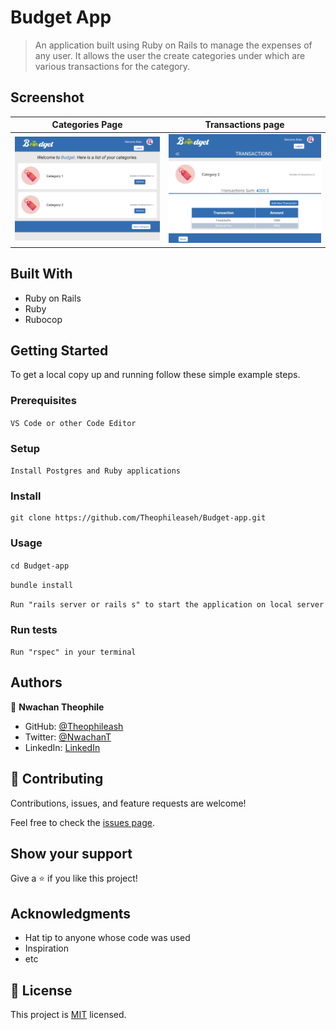 # Budget App

> An application built using Ruby on Rails to manage the expenses of any user. It allows the user the create categories under which are various transactions for the category. 

## Screenshot
| Categories Page |   Transactions page |
| ---------- | ----------- |
 | ![CategoriesPage](img/1.png) | ![TransactionsPage](img/2.png) |
</p>


## Built With

- Ruby on Rails
- Ruby
- Rubocop

## Getting Started
To get a local copy up and running follow these simple example steps.

### Prerequisites

``VS Code or other Code Editor``

### Setup

``Install Postgres and Ruby applications``

### Install

    git clone https://github.com/Theophileaseh/Budget-app.git

### Usage

``cd Budget-app``

``bundle install``

``Run "rails server or rails s" to start the application on local server``

### Run tests

``Run "rspec" in your terminal``


## Authors

👤 **Nwachan Theophile**

- GitHub: [@Theophileash](https://github.com/Theophileaseh)
- Twitter: [@NwachanT](https://twitter.com/NwachanT)
- LinkedIn: [LinkedIn](https://linkedin.com/in/nwachan-theophile)

## 🤝 Contributing

Contributions, issues, and feature requests are welcome!

Feel free to check the [issues page](../../issues/).

## Show your support

Give a ⭐️ if you like this project!

## Acknowledgments

- Hat tip to anyone whose code was used
- Inspiration
- etc

## 📝 License

This project is [MIT](./MIT.md) licensed.
